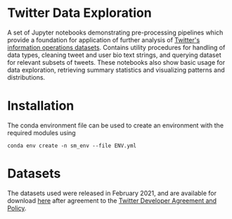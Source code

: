 # Twitter Data Exploration

A set of Jupyter notebooks demonstrating pre-processing pipelines which provide a foundation for application of further analysis of [Twitter's information operations datasets](https://transparency.twitter.com/en/reports/information-operations.html). Contains utility procedures for handling of data types, cleaning tweet and user bio text strings, and querying dataset for relevant subsets of tweets. These notebooks also show basic usage for data exploration, retrieving summary statistics and visualizing patterns and distributions.

# Installation

The conda environment file can be used to create an environment with the required modules using

```
conda env create -n sm_env --file ENV.yml
```

# Datasets

The datasets used were released in February 2021, and are available for download [here](https://transparency.twitter.com/en/reports/information-operations.html) after agreement to the [Twitter Developer Agreement and Policy](https://t.co/devpolicy).

